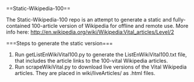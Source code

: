 ==Static-Wikipedia-100==

The Static-Wikipedia-100 repo is an attempt to generate a static and fully-contained 100-article version of Wikipedia for offline and remote use.
More info here: http://en.wikipedia.org/wiki/Wikipedia:Vital_articles/Level/2

===Steps to generate the static version===

1. Run getListEnWikiVital100.py to generate the ListEnWikiVital100.txt file, that includes the article links to the 100-vital Wikipedia articles.
2. Run scrapeWikiVital.py to download live versions of the Vital Wikipedia articles.  They are placed in wiki/liveArticles/ as .html files. 